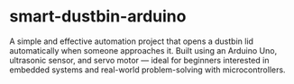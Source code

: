 # smart-dustbin-arduino
A simple and effective automation project that opens a dustbin lid automatically when someone approaches it. Built using an Arduino Uno, ultrasonic sensor, and servo motor — ideal for beginners interested in embedded systems and real-world problem-solving with microcontrollers.
